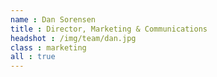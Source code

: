 ```yaml
---
name : Dan Sorensen
title : Director, Marketing & Communications
headshot : /img/team/dan.jpg
class : marketing
all : true
---
```


